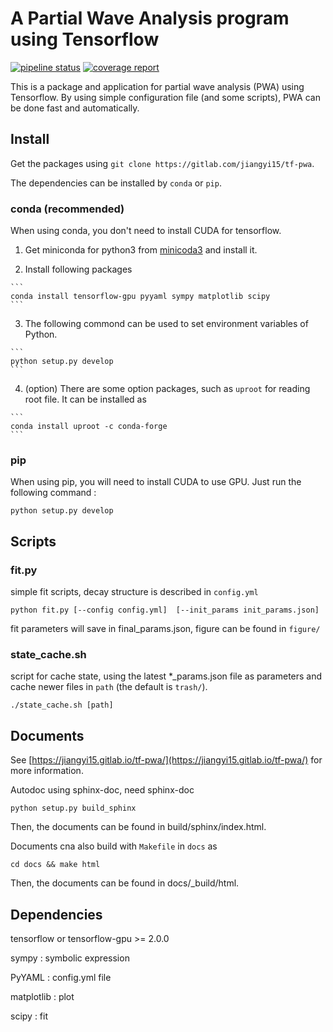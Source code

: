 
# A Partial Wave Analysis program using Tensorflow



[![pipeline status](https://gitlab.com/jiangyi15/tf-pwa/badges/dev/pipeline.svg)](https://gitlab.com/jiangyi15/tf-pwa/-/commits/dev)
[![coverage report](https://gitlab.com/jiangyi15/tf-pwa/badges/dev/coverage.svg)](https://gitlab.com/jiangyi15/tf-pwa/-/commits/dev)


This is a package and application for partial wave analysis (PWA) using Tensorflow.
By using simple configuration file (and some scripts), PWA can be done fast and automatically.


## Install

Get the packages using ```git clone https://gitlab.com/jiangyi15/tf-pwa```.

The dependencies can be installed by `conda` or `pip`.

### conda (recommended)

When using conda, you don't need to install CUDA for tensorflow.

  1. Get miniconda for python3 from [minicoda3](https://docs.conda.io/en/latest/miniconda.html) and install it.

  2. Install following packages

    ```
    conda install tensorflow-gpu pyyaml sympy matplotlib scipy
    ```

  3. The following commond can be used to set environment variables of Python.

    ```
    python setup.py develop
    ```

  4. (option) There are some option packages, such as `uproot` for reading root file. It can be installed as

    ```
    conda install uproot -c conda-forge
    ```

### pip

When using pip, you will need to install CUDA to use GPU. Just run the following command :


```
python setup.py develop
```


## Scripts

### fit.py

simple fit scripts, 
decay structure is described in ```config.yml```

```
python fit.py [--config config.yml]  [--init_params init_params.json]
```

fit parameters will save in final_params.json,
figure can be found in ```figure/```


### state_cache.sh

script for cache state, using the latest *_params.json file as parameters and cache newer files in ```path``` (the default is ```trash/```).

```
./state_cache.sh [path]
```

## Documents

See [https://jiangyi15.gitlab.io/tf-pwa/](https://jiangyi15.gitlab.io/tf-pwa/) for more information.

Autodoc using sphinx-doc, need sphinx-doc 

```
python setup.py build_sphinx
```

Then, the documents can be found in build/sphinx/index.html.

Documents cna also build with `Makefile` in `docs` as

```
cd docs && make html
```
Then, the documents can be found in docs/_build/html.

## Dependencies

tensorflow or tensorflow-gpu >= 2.0.0 

sympy : symbolic expression

PyYAML : config.yml file

matplotlib : plot

scipy : fit

